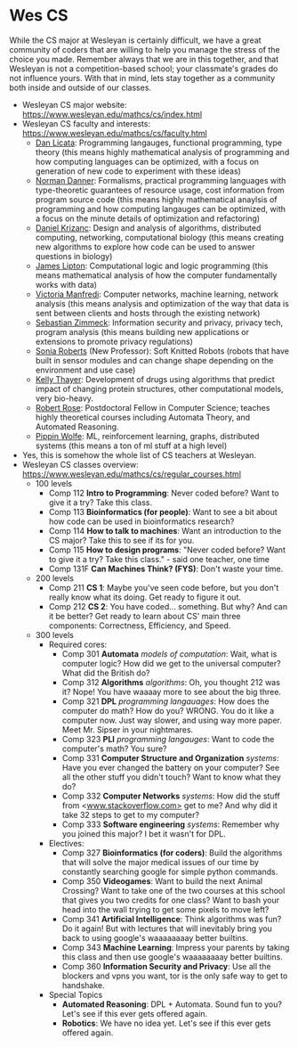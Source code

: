 # Wes CS

While the CS major at Wesleyan is certainly difficult, we have a great community of coders that are willing to help you manage the stress of the choice you made. Remember always that we are in this together, and that Wesleyan is not a competition-based school; your classmate's grades do not influence yours. With that in mind, lets stay together as a community both inside and outside of our classes.

- Wesleyan CS major website: <https://www.wesleyan.edu/mathcs/cs/index.html>
- Wesleyan CS faculty and interests: <https://www.wesleyan.edu/mathcs/cs/faculty.html>
  - [Dan Licata](https://www.wesleyan.edu/academics/faculty/dlicata/profile.html): Programming langauges, functional programming, type theory (this means highly mathematical analysis of programming and how computing languages can be optimized, with a focus on generation of new code to experiment with these ideas)
  - [Norman Danner](https://www.wesleyan.edu/academics/faculty/ndanner/profile.html): Formalisms, practical programming languages with type-theoretic guarantees of resource usage, cost information from program source code (this means highly mathematical anaylsis of programming and how computing langauges can be optimized, with a focus on the minute details of optimization and refactoring)
  - [Daniel Krizanc](https://www.wesleyan.edu/academics/faculty/dkrizanc/profile.html): Design and analysis of algorithms, distributed computing, networking, computational biology (this means creating new algorithms to explore how code can be used to answer questions in biology)
  - [James Lipton](https://www.wesleyan.edu/academics/faculty/jlipton/profile.html): Computational logic and logic programming (this means mathematical analysis of how the computer fundamentally works with data)
  - [Victoria Manfredi](https://www.wesleyan.edu/academics/faculty/vumanfredi/profile.html): Computer networks, machine learning, network analysis (this means analysis and optimization of the way that data is sent between clients and hosts through the existing network)
  - [Sebastian Zimmeck](https://www.wesleyan.edu/academics/faculty/szimmeck/profile.html): Information security and privacy, privacy tech, program analysis (this means building new applications or extensions to promote privacy regulations)
  - [Sonia Roberts](https://www.wesleyan.edu/academics/faculty/sfroberts/profile.html) (New Professor): Soft Knitted Robots (robots that have built in sensor modules and can change shape depending on the environment and use case)
  - [Kelly Thayer](https://www.wesleyan.edu/academics/faculty/kthayer/profile.html): Development of drugs using algorithms that predict impact of changing protein structures, other computational models, very bio-heavy.
  - [Robert Rose](https://www.wesleyan.edu/academics/faculty/rrose/profile.html): Postdoctoral Fellow in Computer Science; teaches highly theoretical courses including Automata Theory, and Automated Reasoning.
  - [Pippin Wolfe](https://www.wesleyan.edu/academics/faculty/pwolfe/profile.html): ML, reinforcement learning, graphs, distributed systems (this means a ton of ml stuff at a high level)
- Yes, this is somehow the whole list of CS teachers at Wesleyan.
- Wesleyan CS classes overview: <https://www.wesleyan.edu/mathcs/cs/regular_courses.html>
  - 100 levels
    - Comp 112 **Intro to Programming**: Never coded before? Want to give it a try? Take this class.
    - Comp 113 **Bioinformatics (for people)**: Want to see a bit about how code can be used in bioinformatics research?
    - Comp 114 **How to talk to machines**: Want an introduction to the CS major? Take this to see if its for you.
    - Comp 115 **How to design programs**: "Never coded before? Want to give it a try? Take this class." - said one teacher, one time
    - Comp 131F **Can Machines Think? (FYS)**: Don't waste your time.
  - 200 levels
    - Comp 211 **CS 1**: Maybe you've seen code before, but you don't really know what its doing. Get ready to figure it out.
    - Comp 212 **CS 2**: You have coded... something. But why? And can it be better? Get ready to learn about CS' main three components: Correctness, Efficiency, and Speed.
  - 300 levels
    - Required cores:
      - Comp 301 **Automata** _models of computation_: Wait, what is computer logic? How did we get to the universal computer? What did the British do?
      - Comp 312 **Algorithms** _algorithms_: Oh, you thought 212 was it? Nope! You have waaaay more to see about the big three.
      - Comp 321 **DPL** _programming langauages_: How does the computer do math? How do you? WRONG. You do it like a computer now. Just way slower, and using way more paper. Meet Mr. Sipser in your nightmares.
      - Comp 323 **PLI** _programming langauges_: Want to code the computer's math? You sure?
      - Comp 331 **Computer Structure and Organization** _systems_: Have you ever changed the battery on your computer? See all the other stuff you didn't touch? Want to know what they do?
      - Comp 332 **Computer Networks** _systems_: How did the stuff from <www.stackoverflow.com> get to me? And why did it take 32 steps to get to my computer?
      - Comp 333 **Software engineering** _systems_: Remember why you joined this major? I bet it wasn't for DPL.
    - Electives:
      - Comp 327 **Bioinformatics (for coders)**: Build the algorithms that will solve the major medical issues of our time by constantly searching google for simple python commands.
      - Comp 350 **Videogames**: Want to build the next Animal Crossing? Want to take one of the two courses at this school that gives you two credits for one class? Want to bash your head into the wall trying to get some pixels to move left?
      - Comp 341 **Artificial Intelligence**: Think algorithms was fun? Do it again! But with lectures that will inevitably bring you back to using google's waaaaaaaay better builtins.
      - Comp 343 **Machine Learning**: Impress your parents by taking this class and then use google's waaaaaaaay better builtins.
      - Comp 360 **Information Security and Privacy**: Use all the blockers and vpns you want, tor is the only safe way to get to handshake.
    - Special Topics
      - **Automated Reasoning**: DPL + Automata. Sound fun to you? Let's see if this ever gets offered again.
      - **Robotics**: We have no idea yet. Let's see if this ever gets offered again.
